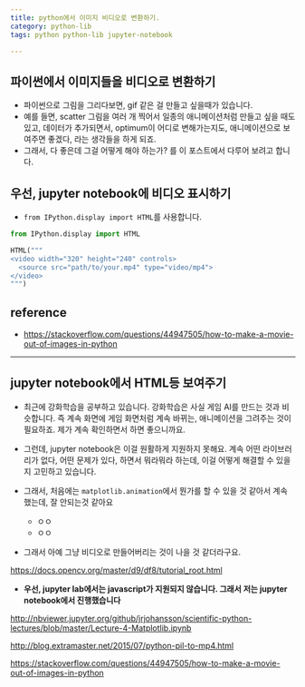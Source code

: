 ```yaml
---
title: python에서 이미지 비디오로 변환하기. 
category: python-lib
tags: python python-lib jupyter-notebook 

---
```


## 파이썬에서 이미지들을 비디오로 변환하기 

- 파이썬으로 그림을 그리다보면, gif 같은 걸 만들고 싶을때가 있습니다. 
- 예를 들면, scatter 그림을 여러 개 찍어서 일종의 애니메이션처럼 만들고 싶을 때도 있고, 데이터가 추가되면서, optimum이 어디로 변해가는지도, 애니메이션으로 보여주면 좋겠다, 라는 생각들을 하게 되죠.
- 그래서, 다 좋은데 그걸 어떻게 해야 하는가? 를 이 포스트에서 다루어 보려고 합니다. 

## 우선, jupyter notebook에 비디오 표시하기 

- `from IPython.display import HTML`를 사용합니다. 

```python
from IPython.display import HTML

HTML("""
<video width="320" height="240" controls>
  <source src="path/to/your.mp4" type="video/mp4">
</video>
""")
```

## reference

- <https://stackoverflow.com/questions/44947505/how-to-make-a-movie-out-of-images-in-python>
---

## jupyter notebook에서 HTML등 보여주기 

- 최근에 강화학습을 공부하고 있습니다. 강화학습은 사실 게임 AI를 만드는 것과 비슷합니다. 즉 계속 화면에 게임 화면처럼 계속 바뀌는, 애니메이션을 그려주는 것이 필요하죠. 제가 계속 확인하면서 하면 좋으니까요. 
- 그런데, jupyter notebook은 이걸 원활하게 지원하지 못해요. 계속 어떤 라이브러리가 없다, 어떤 문제가 있다, 하면서 뭐라뭐라 하는데, 이걸 어떻게 해결할 수 있을지 고민하고 있습니다. 
- 그래서, 처음에는 `matplotlib.animation`에서 뭔가를 할 수 있을 것 같아서 계속 했는데, 잘 안되는것 같아요 
    - ㅇㅇ
    - ㅇㅇ

- 그래서 아예 그냥 비디오로 만들어버리는 것이 나을 것 같더라구요. 



https://docs.opencv.org/master/d9/df8/tutorial_root.html

- **우선, jupyter lab에서는 javascript가 지원되지 않습니다. 그래서 저는 jupyter notebook에서 진행했습니다**


http://nbviewer.jupyter.org/github/jrjohansson/scientific-python-lectures/blob/master/Lecture-4-Matplotlib.ipynb

http://blog.extramaster.net/2015/07/python-pil-to-mp4.html

https://stackoverflow.com/questions/44947505/how-to-make-a-movie-out-of-images-in-python